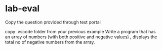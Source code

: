 # lab-eval


Copy the question provided through test portal


copy .vscode folder from your previous example
Write a program that has an array of numbers (with both positive and negative values) , displays the total no of negative numbers from the array.